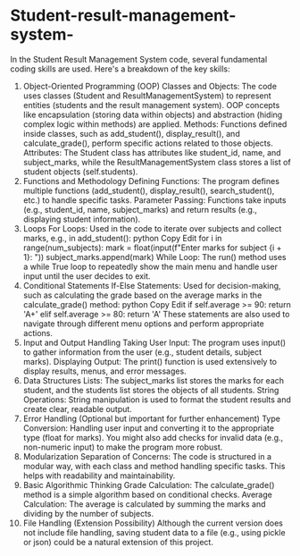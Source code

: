 # Student-result-management-system-
In the Student Result Management System code, several fundamental coding skills are used. Here's a breakdown of the key skills:

1. Object-Oriented Programming (OOP)
Classes and Objects: The code uses classes (Student and ResultManagementSystem) to represent entities (students and the result management system). OOP concepts like encapsulation (storing data within objects) and abstraction (hiding complex logic within methods) are applied.
Methods: Functions defined inside classes, such as add_student(), display_result(), and calculate_grade(), perform specific actions related to those objects.
Attributes: The Student class has attributes like student_id, name, and subject_marks, while the ResultManagementSystem class stores a list of student objects (self.students).
2. Functions and Methodology
Defining Functions: The program defines multiple functions (add_student(), display_result(), search_student(), etc.) to handle specific tasks.
Parameter Passing: Functions take inputs (e.g., student_id, name, subject_marks) and return results (e.g., displaying student information).
3. Loops
For Loops: Used in the code to iterate over subjects and collect marks, e.g., in add_student():
python
Copy
Edit
for i in range(num_subjects):
    mark = float(input(f"Enter marks for subject {i + 1}: "))
    subject_marks.append(mark)
While Loop: The run() method uses a while True loop to repeatedly show the main menu and handle user input until the user decides to exit.
4. Conditional Statements
If-Else Statements: Used for decision-making, such as calculating the grade based on the average marks in the calculate_grade() method:
python
Copy
Edit
if self.average >= 90:
    return 'A+'
elif self.average >= 80:
    return 'A'
These statements are also used to navigate through different menu options and perform appropriate actions.
5. Input and Output Handling
Taking User Input: The program uses input() to gather information from the user (e.g., student details, subject marks).
Displaying Output: The print() function is used extensively to display results, menus, and error messages.
6. Data Structures
Lists: The subject_marks list stores the marks for each student, and the students list stores the objects of all students.
String Operations: String manipulation is used to format the student results and create clear, readable output.
7. Error Handling (Optional but important for further enhancement)
Type Conversion: Handling user input and converting it to the appropriate type (float for marks).
You might also add checks for invalid data (e.g., non-numeric input) to make the program more robust.
8. Modularization
Separation of Concerns: The code is structured in a modular way, with each class and method handling specific tasks. This helps with readability and maintainability.
9. Basic Algorithmic Thinking
Grade Calculation: The calculate_grade() method is a simple algorithm based on conditional checks.
Average Calculation: The average is calculated by summing the marks and dividing by the number of subjects.
10. File Handling (Extension Possibility)
Although the current version does not include file handling, saving student data to a file (e.g., using pickle or json) could be a natural extension of this project.
